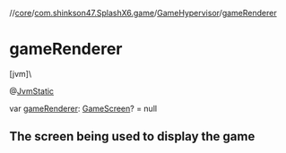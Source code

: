 //[core](../../../index.md)/[com.shinkson47.SplashX6.game](../index.md)/[GameHypervisor](index.md)/[gameRenderer](game-renderer.md)

# gameRenderer

[jvm]\

@[JvmStatic](https://kotlinlang.org/api/latest/jvm/stdlib/kotlin.jvm/-jvm-static/index.html)

var [gameRenderer](game-renderer.md): [GameScreen](../../com.shinkson47.SplashX6.rendering.screens.game/-game-screen/index.md)? = null

##  The screen being used to display the game
